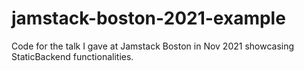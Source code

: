 # jamstack-boston-2021-example
Code for the talk I gave at Jamstack Boston in Nov 2021 showcasing StaticBackend functionalities.

